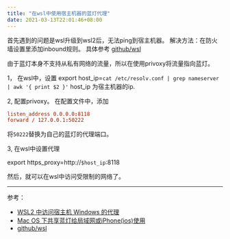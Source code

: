 ```yaml
---
title: "在wsl中使用宿主机器的蓝灯代理"
date: 2021-03-13T22:01:46+08:00
---
```



首先遇到的问题是wsl升级到wsl2后，无法ping到宿主机器。
解决方法：在防火墙设置里添加inbound规则。
具体参考 [github/wsl](https://github.com/microsoft/WSL/issues/4171#issuecomment-559961027)

由于蓝灯本身不支持从私有网络的流量，所以在使用privoxy将流量指向蓝灯。

1， 在wsl中，设置 
export host_ip=`cat /etc/resolv.conf | grep nameserver | awk '{ print $2 }'`
host_ip 为宿主机器的ip.

2, 配置privoxy。
在配置文件中，添加

```toml
listen_address 0.0.0.0:8118
forward / 127.0.0.1:50222
```

将`50222`替换为自己的蓝灯的代理端口。

3, 在wsl中设置代理

export https_proxy=http://`$host_ip`:8118

然后，就可以在wsl中访问受限制的网络了。


---
参考：
- [WSL2 中访问宿主机 Windows 的代理](https://zinglix.xyz/2020/04/18/wsl2-proxy/)
- [Mac OS 下共享蓝灯给局域网或iPhone(ios)使用](https://seakee.top/skill/47.html)
- [github/wsl](https://github.com/microsoft/WSL/issues/4171#issuecomment-559961027)

